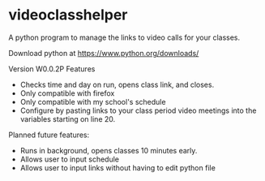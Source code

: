 # videoclasshelper
A python program to manage the links to video calls for your classes. 

Download python at https://www.python.org/downloads/

Version W0.0.2P Features

- Checks time and day on run, opens class link, and closes.
- Only compatible with firefox
- Only compatible with my school's schedule
- Configure by pasting links to your class period video meetings into the variables starting on line 20. 

Planned future features: 
- Runs in background, opens classes 10 minutes early. 
- Allows user to input schedule
- Allows user to input links without having to edit python file
